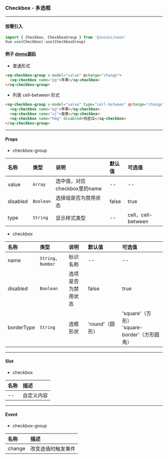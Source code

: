 ### Checkbox - 多选框
---
#### 按需引入

```js
import { Checkbox, CheckboxGroup } from '@insaic/neon'
Vue.use(Checkbox).use(CheckboxGroup)
```

#### 例子 [demo源码](https://github.com/insaic/neon/blob/dev/examples/routers/checkbox.vue)
- 普通形式

```html
<sq-checkbox-group v-model="value" @change="change">
  <sq-checkbox name="pg">苹果</sq-checkbox>
</sq-checkbox-group>
```
- 列表 cell-between 形式

```html
<sq-checkbox-group v-model="value" type="cell-between" @change="change">
  <sq-checkbox name="pg">苹果</sq-checkbox>
  <sq-checkbox name="xj">香蕉</sq-checkbox>
  <sq-checkbox name="hmg" disabled>哈密瓜</sq-checkbox>
</sq-checkbox-group>
```
---
#### Props
- checkbox-group

 名称      | 类型        | 说明                         | 默认值   | 可选值      
:--------  |:-----------|:-----------------------------|:------- |:-------
 value     | `Array`    | 选中值，对应checkbox里的name  | --       | --             
 disabled  | `Boolean`  | 选择组是否为禁用状态           | false    | true
 type      | `String`   | 显示样式类型                  | --       | cell，cell-between

- checkbox

 名称       | 类型                 | 说明              | 默认值          | 可选值
:--------   |:---------           |:---------         |:-------        |:-------
 name       | `String`、`Number`  | 标识名称           | --             | --          
 disabled   | `Boolean`           | 选项是否为禁用状态  | false          | true
 borderType | `String`            | 选框形状           | 'round'（圆形） | 'square'（方形）<br>'square-border'（方形圆角）

---

#### Slot
- checkbox

 名称 |  描述
:---- | :-------
 --   | 自定义内容

 ---
 #### Event
- checkbox-group

 名称   |  描述
:----   | :-------
 change | 改变选值时触发事件